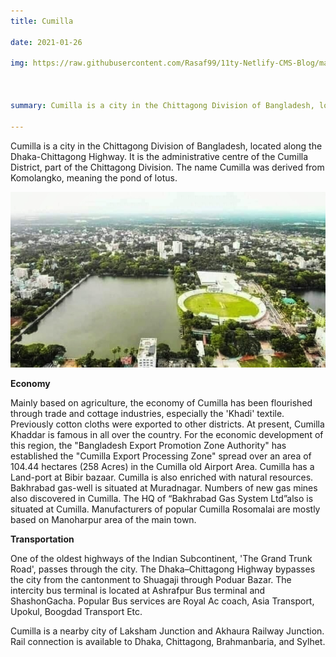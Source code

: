 ```yaml
---
title: Cumilla

date: 2021-01-26

img: https://raw.githubusercontent.com/Rasaf99/11ty-Netlify-CMS-Blog/main/img/cumilla-1.png



summary: Cumilla is a city in the Chittagong Division of Bangladesh, located along the Dhaka-Chittagong Highway. It is the administrative centre of the Cumilla District, part of the Chittagong Division. The name Cumilla was derived from Komolangko, meaning the pond of lotus.

---
```




Cumilla is a city in the Chittagong Division of Bangladesh, located along the Dhaka-Chittagong Highway. It is the administrative centre of the Cumilla District, part of the Chittagong Division. The name Cumilla was derived from Komolangko, meaning the pond of lotus.


<p class="-post-img-wrapper-lg"><img class="-post-img-md" src="https://raw.githubusercontent.com/Rasaf99/11ty-Netlify-CMS-Blog/main/img/cumilla-2.png" alt="cumila"></p>



**Economy**

Mainly based on agriculture, the economy of Cumilla has been flourished through trade and cottage industries, especially the 'Khadi' textile. Previously cotton cloths were exported to other districts. At present, Cumilla Khaddar is famous in all over the country. For the economic development of this region, the "Bangladesh Export Promotion Zone Authority" has established the "Cumilla Export Processing Zone" spread over an area of 104.44 hectares (258 Acres) in the Cumilla old Airport Area. Cumilla has a Land-port at Bibir bazaar. Cumilla is also enriched with natural resources. Bakhrabad gas-well is situated at Muradnagar. Numbers of new gas mines also discovered in Cumilla. The HQ of “Bakhrabad Gas System Ltd”also is situated at Cumilla. Manufacturers of popular Cumilla Rosomalai are mostly based on Manoharpur area of the main town.


**Transportation**

One of the oldest highways of the Indian Subcontinent, 'The Grand Trunk Road', passes through the city. The Dhaka–Chittagong Highway bypasses the city from the cantonment to Shuagaji through Poduar Bazar. The intercity bus terminal is located at Ashrafpur Bus terminal and ShashonGacha. Popular Bus services are Royal Ac coach, Asia Transport, Upokul, Boogdad Transport Etc.

Cumilla is a nearby city of Laksham Junction and Akhaura Railway Junction. Rail connection is available to Dhaka, Chittagong, Brahmanbaria, and Sylhet.